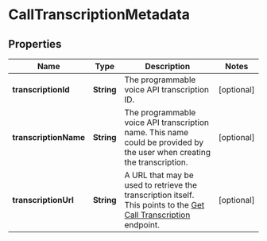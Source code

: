 

# CallTranscriptionMetadata


## Properties

| Name | Type | Description | Notes |
|------------ | ------------- | ------------- | -------------|
|**transcriptionId** | **String** | The programmable voice API transcription ID. |  [optional] |
|**transcriptionName** | **String** | The programmable voice API transcription name. This name could be provided by the user when creating the transcription. |  [optional] |
|**transcriptionUrl** | **String** | A URL that may be used to retrieve the transcription itself. This points to the [Get Call Transcription](/apis/voice/#operation/getCallTranscription) endpoint. |  [optional] |



